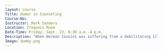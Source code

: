 ```yaml
---
layout: course
Title: Humor in Counseling
Course-No:
Instructor: Mark Sanders
Location: Iroquois Room
Date-Time: Friday, Sept. 23, 8:30 a.m.-4 p.m.
Description: "When Norman Cousins was suffering from a debilitating illness of his immune system, doctors predicted that he would not live a long life. In pain twenty-four hours a day, Cousins discovered that for every ten minutes he laughed, he experienced two hours of pain-free sleep. He actually lived sixteen years longer than his doctors predicted. Participants will leave this workshop with tools that will enable them to incorporate more humor into their work with clients. The second part of this workshop will focus on the use of humor and other strategies to decrease counselor stress, burnout, compassion fatigue, and improve overall organizational health. This promises to be a fun learning experience."
Image: dummy.png
---
```

